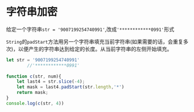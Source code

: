 # 字符串加密
给定一个字符串`str = '9007199254740991'`,改成`'************0991'`形式

`String`的`padStart`方法用另一个字符串填充当前字符串(如果需要的话，会重复多次)，以便产生的字符串达到给定的长度。从当前字符串的左侧开始填充。

```js
let str = '9007199254740991'
        //'************0991'
        
function c(str, num){
    let last4 = str.slice(-4);
    let mask = last4.padStart(str.length,'*')
    return mask;
}
console.log(c(str, 4))
```